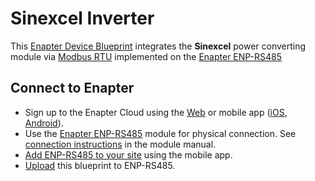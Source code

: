 # Sinexcel Inverter

This [Enapter Device Blueprint](https://go.enapter.com/marketplace-readme) integrates the **Sinexcel** power converting module via [Modbus RTU](https://go.enapter.com/developers-enapter-modbus) implemented on the [Enapter ENP-RS485](https://go.enapter.com/handbook-enp-rs485)

## Connect to Enapter

- Sign up to the Enapter Cloud using the [Web](https://cloud.enapter.com/) or mobile app ([iOS](https://apps.apple.com/app/id1388329910), [Android](https://play.google.com/store/apps/details?id=com.enapter&hl=en)).
- Use the [Enapter ENP-RS485](https://go.enapter.com/handbook-enp-rs485) module for physical connection. See [connection instructions](https://go.enapter.com/handbook-enp-rs485-conn) in the module manual.
- [Add ENP-RS485 to your site](https://go.enapter.com/handbook-mobile-app) using the mobile app.
- [Upload](https://go.enapter.com/developers-upload-blueprint) this blueprint to ENP-RS485.
